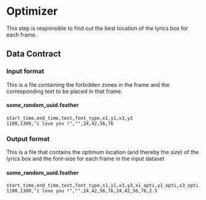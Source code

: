 # Optimizer

This step is responsible to find out the best location of the 
lyrics box for each frame.

## Data Contract

### Input format

This is a file containing the forbidden zones in the frame
and the corresponding text to be placed in that frame.

#### some_random_uuid.feather

```
start_time,end_time,text,font_type,x1,y1,x3,y3
1100,1300,"i love you !","",24,42,56,76
```

### Output format

This is a file that contains the optimum location (and thereby the size)
of the lyrics box and the font-size for each frame in the input dataset

#### some_random_uuid.feather

```
start_time,end_time,text,font_type,x1,y1,x3,y3,x1_opti,y1_opti,x3_opti,y3_opti,font_size
1100,1300,"i love you !","",24,42,56,76,24,42,56,76,2.5
```
